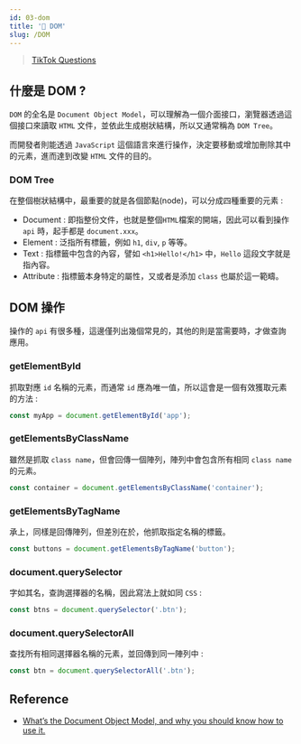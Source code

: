 ```yaml
---
id: 03-dom
title: '📜 DOM'
slug: /DOM
---
```


> [TikTok Questions](../Interview/Jobs/00-tiktok.md/#vanilla-js)

## 什麼是 DOM ?

`DOM` 的全名是 `Document Object Model`，可以理解為一個介面接口，瀏覽器透過這個接口來讀取 `HTML` 文件，並依此生成樹狀結構，所以又通常稱為 `DOM Tree`。

而開發者則能透過 `JavaScript` 這個語言來進行操作，決定要移動或增加刪除其中的元素，進而達到改變 `HTML` 文件的目的。

### DOM Tree

在整個樹狀結構中，最重要的就是各個節點(node)，可以分成四種重要的元素 :

- Document : 即指整份文件，也就是整個`HTML`檔案的開端，因此可以看到操作 `api` 時，起手都是 `document.xxx`。
- Element : 泛指所有標籤，例如 `h1`, `div`, `p` 等等。
- Text : 指標籤中包含的內容，譬如 `<h1>Hello!</h1>` 中，`Hello` 這段文字就是指內容。
- Attribute : 指標籤本身特定的屬性，又或者是添加 `class` 也屬於這一範疇。

## DOM 操作

操作的 `api` 有很多種，這邊僅列出幾個常見的，其他的則是當需要時，才做查詢應用。

### getElementById

抓取對應 `id` 名稱的元素，而通常 `id` 應為唯一值，所以這會是一個有效獲取元素的方法 :

```javascript
const myApp = document.getElementById('app');
```

### getElementsByClassName

雖然是抓取 `class name`，但會回傳一個陣列，陣列中會包含所有相同 `class name` 的元素。

```javascript
const container = document.getElementsByClassName('container');
```

### getElementsByTagName

承上，同樣是回傳陣列，但差別在於，他抓取指定名稱的標籤。

```javascript
const buttons = document.getElementsByTagName('button');
```

### document.querySelector

字如其名，查詢選擇器的名稱，因此寫法上就如同 `CSS` :

```javascript
const btns = document.querySelector('.btn');
```

### document.querySelectorAll

查找所有相同選擇器名稱的元素，並回傳到同一陣列中 :

```javascript
const btn = document.querySelectorAll('.btn');
```

## Reference

- [What’s the Document Object Model, and why you should know how to use it.](https://www.freecodecamp.org/news/whats-the-document-object-model-and-why-you-should-know-how-to-use-it-1a2d0bc5429d/)
